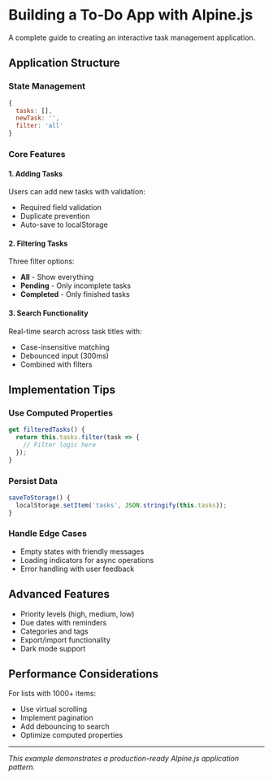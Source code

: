 # Building a To-Do App with Alpine.js

A complete guide to creating an interactive task management application.

## Application Structure

### State Management
```javascript
{
  tasks: [],
  newTask: '',
  filter: 'all'
}
```

### Core Features

#### 1. Adding Tasks
Users can add new tasks with validation:
- Required field validation
- Duplicate prevention
- Auto-save to localStorage

#### 2. Filtering Tasks
Three filter options:
- **All** - Show everything
- **Pending** - Only incomplete tasks
- **Completed** - Only finished tasks

#### 3. Search Functionality
Real-time search across task titles with:
- Case-insensitive matching
- Debounced input (300ms)
- Combined with filters

## Implementation Tips

### Use Computed Properties
```javascript
get filteredTasks() {
  return this.tasks.filter(task => {
    // Filter logic here
  });
}
```

### Persist Data
```javascript
saveToStorage() {
  localStorage.setItem('tasks', JSON.stringify(this.tasks));
}
```

### Handle Edge Cases
- Empty states with friendly messages
- Loading indicators for async operations
- Error handling with user feedback

## Advanced Features

- Priority levels (high, medium, low)
- Due dates with reminders
- Categories and tags
- Export/import functionality
- Dark mode support

## Performance Considerations

For lists with 1000+ items:
- Use virtual scrolling
- Implement pagination
- Add debouncing to search
- Optimize computed properties

---

*This example demonstrates a production-ready Alpine.js application pattern.*
